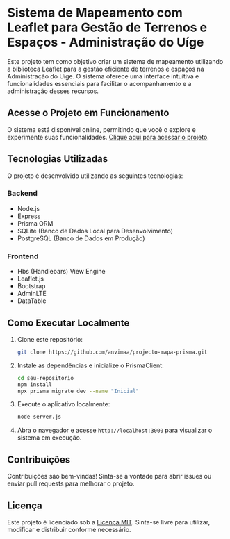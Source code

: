 # Sistema de Mapeamento com Leaflet para Gestão de Terrenos e Espaços - Administração do Uíge

Este projeto tem como objetivo criar um sistema de mapeamento utilizando a biblioteca Leaflet para a gestão eficiente de terrenos e espaços na Administração do Uíge. O sistema oferece uma interface intuitiva e funcionalidades essenciais para facilitar o acompanhamento e a administração desses recursos.

## Acesse o Projeto em Funcionamento

O sistema está disponível online, permitindo que você o explore e experimente suas funcionalidades. [Clique aqui para acessar o projeto](https://projecto-mapa-prisma.vercel.app/).

## Tecnologias Utilizadas

O projeto é desenvolvido utilizando as seguintes tecnologias:

### Backend

- Node.js
- Express
- Prisma ORM
- SQLite (Banco de Dados Local para Desenvolvimento)
- PostgreSQL (Banco de Dados em Produção)

### Frontend
- Hbs (Handlebars) View Engine
- Leaflet.js
- Bootstrap
- AdminLTE
- DataTable

## Como Executar Localmente

1. Clone este repositório:

   ```bash
   git clone https://github.com/anvimaa/projecto-mapa-prisma.git
   ```

2. Instale as dependências e inicialize o PrismaClient:

   ```bash
   cd seu-repositorio
   npm install
   npx prisma migrate dev --name "Inicial"
   ```

3. Execute o aplicativo localmente:

   ```bash
   node server.js
   ```

4. Abra o navegador e acesse `http://localhost:3000` para visualizar o sistema em execução.

## Contribuições

Contribuições são bem-vindas! Sinta-se à vontade para abrir issues ou enviar pull requests para melhorar o projeto.

## Licença

Este projeto é licenciado sob a [Licença MIT](LICENSE). Sinta-se livre para utilizar, modificar e distribuir conforme necessário.
